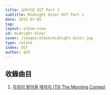```yaml
---
title: 심야식당 OST Part 1
subtitle: Midnight Diner OST Part 1
date: 2015-07-05
tag:
layout: album-view
id: midnight-diner
cover: /images/album/midnight-diner.jpg
type: relate
index: OST
author: 윤하
---
```


## 收錄曲目

1. [아침이 밝아올 때까지 (Till The Morning Comes)](/midnight-diner/till-the-morning-comes/)

